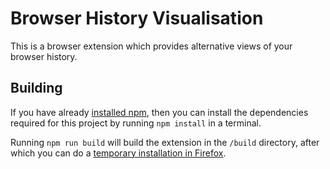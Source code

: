 # Browser History Visualisation

This is a browser extension which provides alternative views of your browser history.

## Building

If you have already [installed npm](https://www.npmjs.com/get-npm), then you can install the dependencies required for 
this project by running `npm install` in a terminal.

Running `npm run build` will build the extension in the `/build` directory, after which you can do a 
[temporary installation in Firefox](https://developer.mozilla.org/en-US/docs/Mozilla/Add-ons/WebExtensions/Temporary_Installation_in_Firefox).
